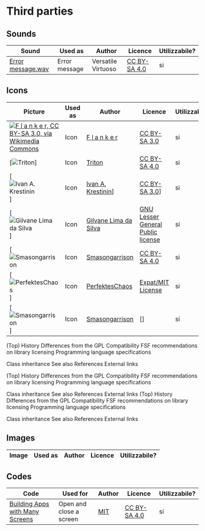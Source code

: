 # Third parties

## Sounds

| Sound | Used as | Author | Licence | Utilizzabile? |
| ----- | ------- | ------ | ------- | ------- |
| [Error message.wav](https://commons.wikimedia.org/wiki/File:Error_message.wav) | Error message | Versatile Virtuoso | [CC BY-SA 4.0](https://creativecommons.org/licenses/by-sa/4.0/) | si |

## Icons

| Picture | Used as | Author | Licence | Utilizzabile? |
| ------- | ------- | ------ | ------- | ------- |
| [![F l a n k e r, CC BY-SA 3.0, via Wikimedia Commons](https://upload.wikimedia.org/wikipedia/commons/thumb/1/1c/Fig._63_-_Riservato_alle_autovetture_-_1959.svg/100px-Fig._63_-_Riservato_alle_autovetture_-_1959.svg.png)](https://commons.wikimedia.org/wiki/Image:Fig._63_-_Riservato_alle_autovetture_-_1959.svg) | Icon | [F l a n k e r](https://commons.wikimedia.org/wiki/User:F_l_a_n_k_e_r) | [CC BY-SA 3.0](https://creativecommons.org/licenses/by-sa/3.0/) | si |
| [![Triton](https://upload.wikimedia.org/wikipedia/commons/c/c0/Icone_wikipedia_RC_patrol_n.svg)] | Icon  | [Triton](https://commons.wikimedia.org/wiki/User:Triton) | [CC BY-SA 4.0](https://creativecommons.org/licenses/by-sa/4.0/deed.en) | si |
| [![Ivan A. Krestinin](https://upload.wikimedia.org/wikipedia/commons/c/c7/Pictogram_plus_blue.svg)] | Icon | [Ivan A. Krestinin](https://commons.wikimedia.org/wiki/User_talk:Ivan_A._Krestinin)] | [CC BY-SA 3.0](https://creativecommons.org/licenses/by-sa/3.0/deed.en)]| si |
| [![Gilvane Lima da Silva ](https://upload.wikimedia.org/wikipedia/commons/9/99/Crystal_128_error.svg)] | Icon | [Gilvane Lima da Silva](https://commons.wikimedia.org/wiki/User:Gilvane_Lima_da_Silva) | [GNU Lesser General Public license](https://en.wikipedia.org/wiki/GNU_Lesser_General_Public_License) | si |
| [![Smasongarrison ](https://upload.wikimedia.org/wikipedia/commons/d/d0/CrystalClearActionApply.svg) | Icon | [Smasongarrison](https://commons.wikimedia.org/wiki/User:Smasongarrison) | [CC BY-SA 4.0](https://creativecommons.org/licenses/by-sa/4.0/deed.en) | si |
| [![PerfektesChaos](https://upload.wikimedia.org/wikipedia/commons/3/3b/OOjs_UI_icon_logOut-ltr-progressive.svg)] | Icon | [PerfektesChaos](https://commons.wikimedia.org/wiki/User:PerfektesChaos) | [Expat/MIT License](https://commons.wikimedia.org/wiki/Category:Expat/MIT_License) | si |
| [![Smasongarrison](https://upload.wikimedia.org/wikipedia/commons/1/11/Blue_question_mark_icon.svg)] | Icon | [Smasongarrison](https://commons.wikimedia.org/wiki/User:Smasongarrison) | [] | si |
(Top)
History
Differences from the GPL
Compatibility
FSF recommendations on library licensing
Programming language specifications

Class inheritance
See also
References
External links

(Top)
History
Differences from the GPL
Compatibility
FSF recommendations on library licensing
Programming language specifications

Class inheritance
See also
References
External links
(Top)
History
Differences from the GPL
Compatibility
FSF recommendations on library licensing
Programming language specifications

Class inheritance
See also
References
External links

## Images

| Image | Used as | Author | Licence | Utilizzabile? |
| ----- | ------- | ------ | ------- | ------- |

## Codes

| Code | Used for | Author | Licence | Utilizzabile? |
| ---- | -------- | ------ | ------- | ------- |
| [Building Apps with Many Screens](https://ai2.appinventor.mit.edu/reference/other/manyscreens.html) | Open and close a screen | [MIT](https://web.mit.edu/) | [CC BY-SA 4.0](https://creativecommons.org/licenses/by-sa/4.0/) | si |

